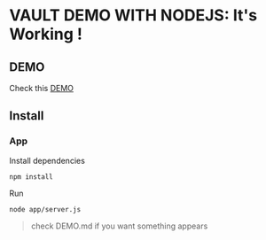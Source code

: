 # VAULT DEMO WITH NODEJS: It's Working !

## DEMO

Check this [DEMO](DEMO.md)

## Install

### App

Install dependencies

    npm install

Run
    
    node app/server.js
    
> check DEMO.md if you want something appears
    

